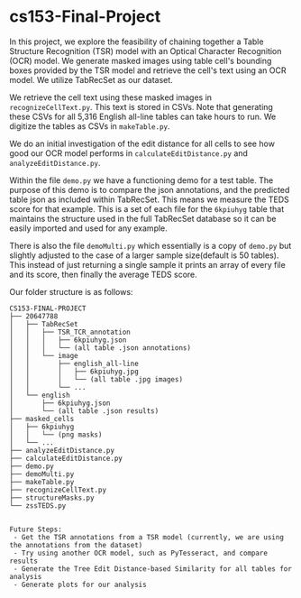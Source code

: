 # cs153-Final-Project

In this project, we explore the feasibility of chaining together a Table Structure Recognition (TSR) model with an Optical Character Recognition (OCR) model. We generate masked images using table cell's bounding boxes provided by the TSR model and retrieve the cell's text using an OCR model. We utilize TabRecSet as our dataset.

We retrieve the cell text using these masked images in `recognizeCellText.py`. This text is stored in CSVs. Note that generating these CSVs for all 5,316 English all-line tables can take hours to run. We digitize the tables as CSVs in `makeTable.py`.

We do an initial investigation of the edit distance for all cells to see how good our OCR model performs in `calculateEditDistance.py` and `analyzeEditDistance.py`. 


Within the file `demo.py` we have a functioning demo for a test table. The purpose of this demo is to compare the json annotations, and the predicted table json as included within TabRecSet. This means we measure the TEDS score for that example. This is a set of each file for the `6kpiuhyg` table that maintains the structure used in the full TabRecSet database so it can be easily imported and used for any example.

There is also the file `demoMulti.py` which essentially is a copy of `demo.py` but slightly adjusted to the case of a larger sample size(default is 50 tables). This instead of just returning a single sample it prints an array of every file and its score, then finally the average TEDS score.


Our folder structure is as follows:
``` 
CS153-FINAL-PROJECT
├── 20647788
│   ├── TabRecSet
│   │   ├── TSR_TCR_annotation
│   │   │   ├── 6kpiuhyg.json
│   │   │   └── (all table .json annotations)
│   │   └── image
│   │       ├── english_all-line
│   │       │   ├── 6kpiuhyg.jpg
│   │       │   └── (all table .jpg images)
│   │       └── ...
│   └── english
│       ├── 6kpiuhyg.json
│       └── (all table .json results)
├── masked_cells
│   ├── 6kpiuhyg
│   │   └── (png masks)
│   └── ...
├── analyzeEditDistance.py
├── calculateEditDistance.py
├── demo.py
├── demoMulti.py
├── makeTable.py
├── recognizeCellText.py
├── structureMasks.py
└── zssTEDS.py


Future Steps:
 - Get the TSR annotations from a TSR model (currently, we are using the annotations from the dataset)
 - Try using another OCR model, such as PyTesseract, and compare results
 - Generate the Tree Edit Distance-based Similarity for all tables for analysis
 - Generate plots for our analysis